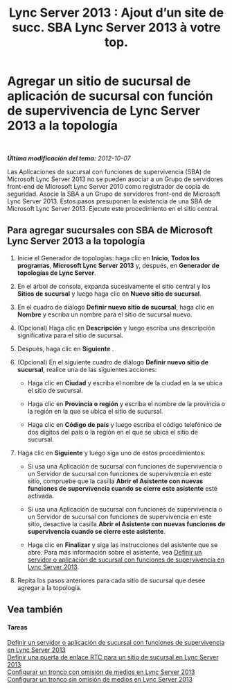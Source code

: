 ﻿---
title: "Lync Server 2013 : Ajout d’un site de succ. SBA Lync Server 2013 à votre top."
TOCTitle: Agregar un sitio de sucursal de aplicación de sucursal con función de supervivencia de Lync Server 2013 a la topología
ms:assetid: d3142a37-4606-456d-8ea9-6cc0e51e55f3
ms:mtpsurl: https://technet.microsoft.com/es-es/library/JJ721896(v=OCS.15)
ms:contentKeyID: 49889747
ms.date: 01/07/2017
mtps_version: v=OCS.15
ms.translationtype: HT
---

# Agregar un sitio de sucursal de aplicación de sucursal con función de supervivencia de Lync Server 2013 a la topología

 

_**Última modificación del tema:** 2012-10-07_

Las Aplicaciones de sucursal con funciones de supervivencia (SBA) de Microsoft Lync Server 2013 no se pueden asociar a un Grupo de servidores front-end de Microsoft Lync Server 2010 como registrador de copia de seguridad. Asocie la SBA a un Grupo de servidores front-end de Microsoft Lync Server 2013. Estos pasos presuponen la existencia de una SBA de Microsoft Lync Server 2013. Ejecute este procedimiento en el sitio central.

## Para agregar sucursales con SBA de Microsoft Lync Server 2013 a la topología

1.  Inicie el Generador de topologías: haga clic en **Inicio**, **Todos los programas**, **Microsoft Lync Server 2013** y, después, en **Generador de topologías de Lync Server**.

2.  En el árbol de consola, expanda sucesivamente el sitio central y los **Sitios de sucursal** y luego haga clic en **Nuevo sitio de sucursal**.

3.  En el cuadro de diálogo **Definir nuevo sitio de sucursal**, haga clic en **Nombre** y escriba un nombre para el sitio de sucursal nuevo.

4.  (Opcional) Haga clic en **Descripción** y luego escriba una descripción significativa para el sitio de sucursal.

5.  Después, haga clic en **Siguiente** .

6.  (Opcional) En el siguiente cuadro de diálogo **Definir nuevo sitio de sucursal**, realice una de las siguientes acciones:
    
      - Haga clic en **Ciudad** y escriba el nombre de la ciudad en la se ubica el sitio de sucursal.
    
      - Haga clic en **Provincia o región** y escriba el nombre de la provincia o la región en la que se ubica el sitio de sucursal.
    
      - Haga clic en **Código de país** y luego escriba el código telefónico de dos dígitos del país o la región en el que se ubica el sitio de sucursal.

7.  Haga clic en **Siguiente** y luego siga uno de estos procedimientos:
    
      - Si usa una Aplicación de sucursal con funciones de supervivencia o un Servidor de sucursal con funciones de supervivencia en este sitio, compruebe que la casilla **Abrir el Asistente con nuevas funciones de supervivencia cuando se cierre este asistente** esté activada.
    
      - Si usa una Aplicación de sucursal con funciones de supervivencia o un Servidor de sucursal con funciones de supervivencia en este sitio, desactive la casilla **Abrir el Asistente con nuevas funciones de supervivencia cuando se cierre este asistente**.
    
      - Haga clic en **Finalizar** y siga las instrucciones del asistente que se abre. Para más información sobre el asistente, vea [Definir un servidor o aplicación de sucursal con funciones de supervivencia en Lync Server 2013](lync-server-2013-define-a-survivable-branch-appliance-or-server.md).

8.  Repita los pasos anteriores para cada sitio de sucursal que desee agregar a la topología.

## Vea también

#### Tareas

[Definir un servidor o aplicación de sucursal con funciones de supervivencia en Lync Server 2013](lync-server-2013-define-a-survivable-branch-appliance-or-server.md)  
[Definir una puerta de enlace RTC para un sitio de sucursal en Lync Server 2013](lync-server-2013-define-a-pstn-gateway-for-a-branch-site.md)  
[Configurar un tronco con omisión de medios en Lync Server 2013](lync-server-2013-configure-a-trunk-with-media-bypass.md)  
[Configurar un tronco sin omisión de medios en Lync Server 2013](lync-server-2013-configure-a-trunk-without-media-bypass.md)

